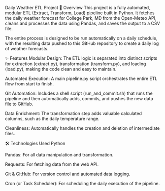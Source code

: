 Daily Weather ETL Project
📝 Overview
This project is a fully automated, modular ETL (Extract, Transform, Load) pipeline built in Python. It fetches the daily weather forecast for College Park, MD from the Open-Meteo API, cleans and processes the data using Pandas, and saves the output to a CSV file.

The entire process is designed to be run automatically on a daily schedule, with the resulting data pushed to this GitHub repository to create a daily log of weather forecasts.

✨ Features
Modular Design: The ETL logic is separated into distinct scripts for extraction (extract.py), transformation (transform.py), and loading (load.py), making the code clean and easy to maintain.

Automated Execution: A main pipeline.py script orchestrates the entire ETL flow from start to finish.

Git Automation: Includes a shell script (run_and_commit.sh) that runs the pipeline and then automatically adds, commits, and pushes the new data file to GitHub.

Data Enrichment: The transformation step adds valuable calculated columns, such as the daily temperature range.

Cleanliness: Automatically handles the creation and deletion of intermediate files.

🛠️ Technologies Used
Python

Pandas: For all data manipulation and transformation.

Requests: For fetching data from the web API.

Git & GitHub: For version control and automated data logging.

Cron (or Task Scheduler): For scheduling the daily execution of the pipeline.

